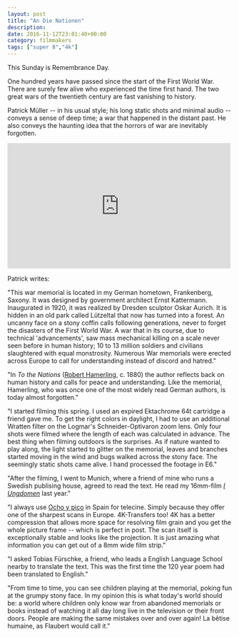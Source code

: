 ```yaml
---
layout: post
title: "An Die Nationen"
description: 
date: 2016-11-12T23:01:40+00:00
category: filmmakers
tags: ["super 8","4k"]
---
```


This Sunday is Remembrance Day.

One hundred years have passed since the start of the First World War. There are surely few alive who experienced the time first hand. The two great wars of the twentieth century are fast vanishing to history.

Patrick Müller -- in his usual style; his long static shots and minimal audio -- conveys a sense of deep time; a war that happened in the distant past. He also conveys the haunting idea that the horrors of war are inevitably forgotten.

<iframe src="https://player.vimeo.com/video/171769857?title=0&byline=0&portrait=0" width="500" height="281" frameborder="0" webkitallowfullscreen mozallowfullscreen allowfullscreen></iframe><p></p>

Patrick writes:

"This war memorial is located in my German hometown, Frankenberg, Saxony. It was designed by government architect Ernst Kattermann. Inaugurated in 1920, it was realized by Dresden sculptor Oskar Aurich. It is hidden in an old park called Lützeltal that now has turned into a forest. An uncanny face on a stony coffin calls following generations, never to forget the disasters of the First World War. A war that in its course, due to technical 'advancements', saw mass mechanical killing on a scale never seen before in human history; 10 to 13 million soldiers and civilians slaughtered with equal monstrosity. Numerous War memorials were erected across Europe to call for understanding instead of discord and hatred."

"In _To the Nations_ ([Robert Hamerling](https://en.wikipedia.org/wiki/Robert_Hamerling), c. 1880) the author reflects back on human history and calls for peace and understanding. Like the memorial, Hamerling, who was once one of the most widely read German authors, is today almost forgotten."

"I started filming this spring. I used an expired Ektachrome 64t cartridge a friend gave me. To get the right colors in daylight, I had to use an additional Wratten filter on the Logmar's Schneider-Optivaron zoom lens. Only four shots were filmed where the length of each was calculated in advance. The best thing when filming outdoors is the surprises. As if nature wanted to play along, the light started to glitter on the memorial, leaves and branches started moving in the wind and bugs walked across the stony face. The seemingly static shots came alive. I hand processed the footage in E6."

"After the filming, I went to Munich, where a friend of mine who runs a Swedish publising house, agreed to read the text. He read my 16mm-film [_I Ungdomen_](https://vimeo.com/119801827) last year."

"I always use [Ocho y pico]( http://ochoypico.com/en/ ) in Spain for telecine. Simply because they offer one of the sharpest scans in Europe. 4K-Transfers too! 4K has a better compression that allows more space for resolving film grain and you get the whole picture frame -- which is perfect in post. The scan itself is exceptionally stable and looks like the projection. It is just amazing what information you can get out of a 8mm wide film strip."

"I asked Tobias Fürschke, a friend, who leads a English Language School nearby to translate the text. This was the first time the 120 year poem had been translated to English."

"From time to time, you can see children playing at the memorial, poking fun at the grumpy stony face. In my opinion this is what today's world should be: a world where children only know war from abandoned memorials or books instead of watching it all day long live in the television or their front doors. People are making the same mistakes over and over again! La bêtise humaine, as Flaubert would call it."

